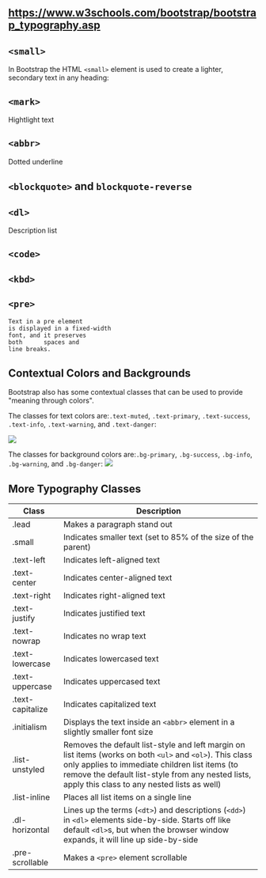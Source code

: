## https://www.w3schools.com/bootstrap/bootstrap_typography.asp

## `<small>`

In Bootstrap the HTML `<small>` element is used to create a lighter, secondary text in any heading:

## `<mark>`

Hightlight text

## `<abbr>`

Dotted underline

## `<blockquote>` and `blockquote-reverse`

## `<dl>`

Description list

## `<code>`

## `<kbd>`

## `<pre>`

```
Text in a pre element
is displayed in a fixed-width
font, and it preserves
both      spaces and
line breaks.
```

## Contextual Colors and Backgrounds

Bootstrap also has some contextual classes that can be used to provide "meaning through colors".

The classes for text colors are:`.text-muted`, `.text-primary`, `.text-success`, `.text-info`,
`.text-warning`, and `.text-danger`:

![](https://ws3.sinaimg.cn/large/006tKfTcly1ft8x1o48znj30d307ygm3.jpg)

The classes for background colors are:`.bg-primary`, `.bg-success`, `.bg-info`, `.bg-warning`, and
`.bg-danger`: ![](https://ws3.sinaimg.cn/large/006tKfTcly1ft8x2l4i79j30f306faag.jpg)

## More Typography Classes

| Class            | Description                                                                                                                                                                                                                                                     |
| ---------------- | --------------------------------------------------------------------------------------------------------------------------------------------------------------------------------------------------------------------------------------------------------------- |
| .lead            | Makes a paragraph stand out                                                                                                                                                                                                                                     |
| .small           | Indicates smaller text (set to 85% of the size of the parent)                                                                                                                                                                                                   |
| .text-left       | Indicates left-aligned text                                                                                                                                                                                                                                     |
| .text-center     | Indicates center-aligned text                                                                                                                                                                                                                                   |
| .text-right      | Indicates right-aligned text                                                                                                                                                                                                                                    |
| .text-justify    | Indicates justified text                                                                                                                                                                                                                                        |
| .text-nowrap     | Indicates no wrap text                                                                                                                                                                                                                                          |
| .text-lowercase  | Indicates lowercased text                                                                                                                                                                                                                                       |
| .text-uppercase  | Indicates uppercased text                                                                                                                                                                                                                                       |
| .text-capitalize | Indicates capitalized text                                                                                                                                                                                                                                      |
| .initialism      | Displays the text inside an `<abbr>` element in a slightly smaller font size                                                                                                                                                                                    |
| .list-unstyled   | Removes the default list-style and left margin on list items (works on both `<ul>` and `<ol>`). This class only applies to immediate children list items (to remove the default list-style from any nested lists, apply this class to any nested lists as well) |
| .list-inline     | Places all list items on a single line                                                                                                                                                                                                                          |
| .dl-horizontal   | Lines up the terms (`<dt>`) and descriptions (`<dd>`) in `<dl>` elements side-by-side. Starts off like default `<dl>`s, but when the browser window expands, it will line up side-by-side                                                                       |
| .pre-scrollable  | Makes a `<pre>` element scrollable                                                                                                                                                                                                                              |
